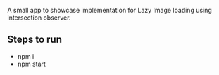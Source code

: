 A small app to showcase implementation for Lazy Image loading using intersection observer.


## Steps to run
- npm i
- npm start
